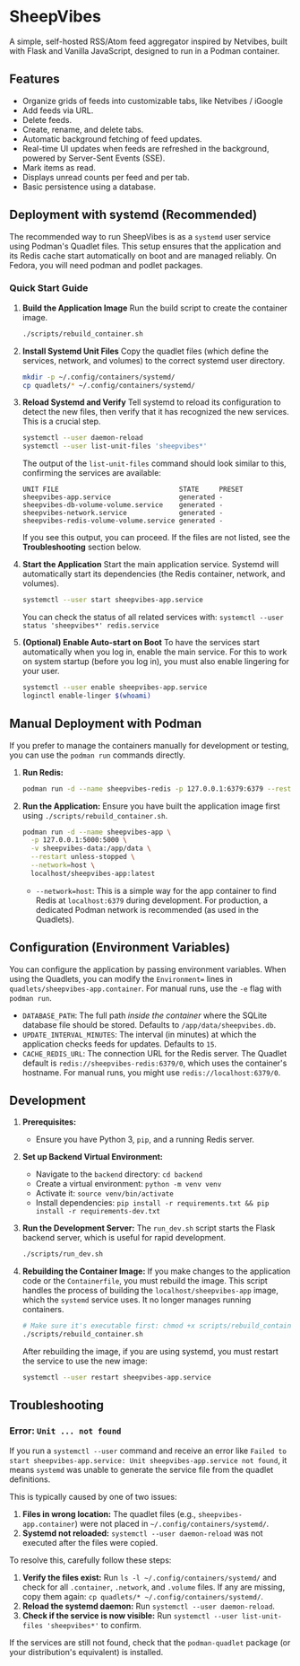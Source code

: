 # SheepVibes

A simple, self-hosted RSS/Atom feed aggregator inspired by Netvibes, built with Flask and Vanilla JavaScript, designed to run in a Podman container.

## Features

*   Organize grids of feeds into customizable tabs, like Netvibes / iGoogle
*   Add feeds via URL.
*   Delete feeds.
*   Create, rename, and delete tabs.
*   Automatic background fetching of feed updates.
*   Real-time UI updates when feeds are refreshed in the background, powered by Server-Sent Events (SSE).
*   Mark items as read.
*   Displays unread counts per feed and per tab.
*   Basic persistence using a database.

## Deployment with systemd (Recommended)

The recommended way to run SheepVibes is as a `systemd` user service using Podman's Quadlet files. 
This setup ensures that the application and its Redis cache start automatically on boot and are managed reliably.
On Fedora, you will need podman and podlet packages.

### Quick Start Guide

1.  **Build the Application Image**
    Run the build script to create the container image.
    ```bash
    ./scripts/rebuild_container.sh
    ```

2.  **Install Systemd Unit Files**
    Copy the quadlet files (which define the services, network, and volumes) to the correct systemd user directory.
    ```bash
    mkdir -p ~/.config/containers/systemd/
    cp quadlets/* ~/.config/containers/systemd/
    ```

3.  **Reload Systemd and Verify**
    Tell systemd to reload its configuration to detect the new files, then verify that it has recognized the new services. This is a crucial step.
    ```bash
    systemctl --user daemon-reload
    systemctl --user list-unit-files 'sheepvibes*'
    ```
    The output of the `list-unit-files` command should look similar to this, confirming the services are available:
    ```
    UNIT FILE                              STATE     PRESET
    sheepvibes-app.service                 generated -
    sheepvibes-db-volume-volume.service    generated -
    sheepvibes-network.service             generated -
    sheepvibes-redis-volume-volume.service generated -
    ```
    If you see this output, you can proceed. If the files are not listed, see the **Troubleshooting** section below.

4.  **Start the Application**
    Start the main application service. Systemd will automatically start its dependencies (the Redis container, network, and volumes).
    ```bash
    systemctl --user start sheepvibes-app.service
    ```
    You can check the status of all related services with: `systemctl --user status 'sheepvibes*' redis.service`

5.  **(Optional) Enable Auto-start on Boot**
    To have the services start automatically when you log in, enable the main service. For this to work on system startup (before you log in), you must also enable lingering for your user.
    ```bash
    systemctl --user enable sheepvibes-app.service
    loginctl enable-linger $(whoami)
    ```

## Manual Deployment with Podman

If you prefer to manage the containers manually for development or testing, you can use the `podman run` commands directly.

1.  **Run Redis:**
    ```bash
    podman run -d --name sheepvibes-redis -p 127.0.0.1:6379:6379 --restart unless-stopped redis:alpine
    ```

2.  **Run the Application:**
    Ensure you have built the application image first using `./scripts/rebuild_container.sh`.
    ```bash
    podman run -d --name sheepvibes-app \
      -p 127.0.0.1:5000:5000 \
      -v sheepvibes-data:/app/data \
      --restart unless-stopped \
      --network=host \
      localhost/sheepvibes-app:latest
    ```
    *   `--network=host`: This is a simple way for the app container to find Redis at `localhost:6379` during development. For production, a dedicated Podman network is recommended (as used in the Quadlets).

## Configuration (Environment Variables)

You can configure the application by passing environment variables. When using the Quadlets, you can modify the `Environment=` lines in `quadlets/sheepvibes-app.container`. For manual runs, use the `-e` flag with `podman run`.

*   `DATABASE_PATH`: The full path *inside the container* where the SQLite database file should be stored. Defaults to `/app/data/sheepvibes.db`.
*   `UPDATE_INTERVAL_MINUTES`: The interval (in minutes) at which the application checks feeds for updates. Defaults to `15`.
*   `CACHE_REDIS_URL`: The connection URL for the Redis server. The Quadlet default is `redis://sheepvibes-redis:6379/0`, which uses the container's hostname. For manual runs, you might use `redis://localhost:6379/0`.

## Development

1.  **Prerequisites:**
    *   Ensure you have Python 3, `pip`, and a running Redis server.

2.  **Set up Backend Virtual Environment:**
    *   Navigate to the `backend` directory: `cd backend`
    *   Create a virtual environment: `python -m venv venv`
    *   Activate it: `source venv/bin/activate`
    *   Install dependencies: `pip install -r requirements.txt && pip install -r requirements-dev.txt`

3.  **Run the Development Server:**
    The `run_dev.sh` script starts the Flask backend server, which is useful for rapid development.
    ```bash
    ./scripts/run_dev.sh
    ```

4.  **Rebuilding the Container Image:**
    If you make changes to the application code or the `Containerfile`, you must rebuild the image. This script handles the process of building the `localhost/sheepvibes-app` image, which the `systemd` service uses. It no longer manages running containers.
    ```bash
    # Make sure it's executable first: chmod +x scripts/rebuild_container.sh
    ./scripts/rebuild_container.sh
    ```
    After rebuilding the image, if you are using systemd, you must restart the service to use the new image:
    ```bash
    systemctl --user restart sheepvibes-app.service
    ```

## Troubleshooting

### Error: `Unit ... not found`

If you run a `systemctl --user` command and receive an error like `Failed to start sheepvibes-app.service: Unit sheepvibes-app.service not found`, it means `systemd` was unable to generate the service file from the quadlet definitions.

This is typically caused by one of two issues:
1.  **Files in wrong location:** The quadlet files (e.g., `sheepvibes-app.container`) were not placed in `~/.config/containers/systemd/`.
2.  **Systemd not reloaded:** `systemctl --user daemon-reload` was not executed after the files were copied.

To resolve this, carefully follow these steps:
1.  **Verify the files exist:** Run `ls -l ~/.config/containers/systemd/` and check for all `.container`, `.network`, and `.volume` files. If any are missing, copy them again: `cp quadlets/* ~/.config/containers/systemd/`.
2.  **Reload the systemd daemon:** Run `systemctl --user daemon-reload`.
3.  **Check if the service is now visible:** Run `systemctl --user list-unit-files 'sheepvibes*'` to confirm.

If the services are still not found, check that the `podman-quadlet` package (or your distribution's equivalent) is installed.
